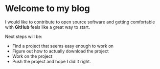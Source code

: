 # Welcome to my blog

I would like to contribute to open source software and getting comfortable with **GitHub** feels like a great way to start. 

Next steps will be: 
- Find a project that seems easy enough to work on  
- Figure out how to actually download the project
- Work on the project
- Push the project and hope I did it right. 

